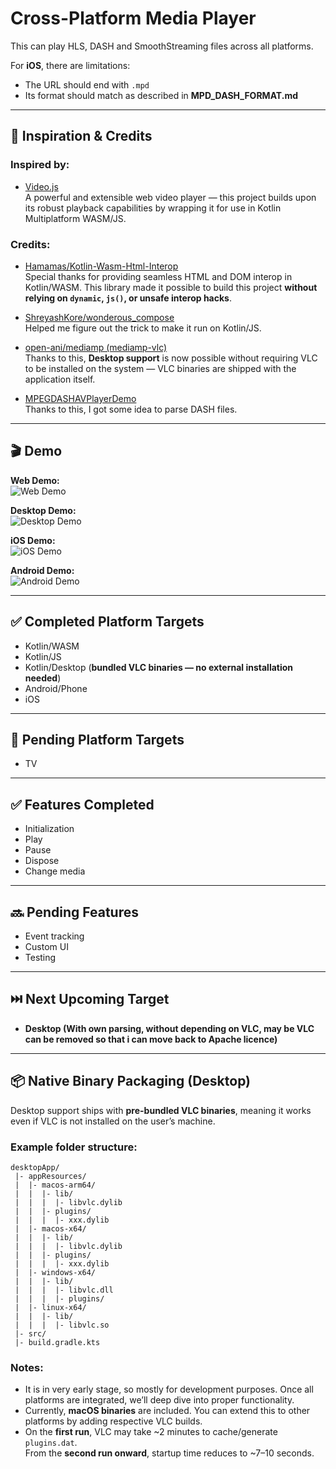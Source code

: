 # Cross-Platform Media Player

This can play HLS, DASH and SmoothStreaming files across all platforms.

For **iOS**, there are limitations:
- The URL should end with `.mpd`
- Its format should match as described in **MPD_DASH_FORMAT.md**

---

## 🙌 Inspiration & Credits

### Inspired by:
- [Video.js](https://github.com/videojs/video.js)  
  A powerful and extensible web video player — this project builds upon its robust playback capabilities by wrapping it for use in Kotlin Multiplatform WASM/JS.

### Credits:
- [Hamamas/Kotlin-Wasm-Html-Interop](https://github.com/Hamamas/Kotlin-Wasm-Html-Interop)  
  Special thanks for providing seamless HTML and DOM interop in Kotlin/WASM. This library made it possible to build this project **without relying on `dynamic`, `js()`, or unsafe interop hacks**.

- [ShreyashKore/wonderous_compose](https://github.com/ShreyashKore/wonderous_compose)  
  Helped me figure out the trick to make it run on Kotlin/JS.

- [open-ani/mediamp (mediamp-vlc)](https://github.com/open-ani/mediamp/tree/main/mediamp-vlc)  
  Thanks to this, **Desktop support** is now possible without requiring VLC to be installed on the system — VLC binaries are shipped with the application itself.

- [MPEGDASHAVPlayerDemo](https://github.com/h-anders-unext/MPEGDASHAVPlayerDemo)  
  Thanks to this, I got some idea to parse DASH files.

---

## 🎬 Demo

**Web Demo:**  
![Web Demo](others/demo/web.gif)

**Desktop Demo:**  
![Desktop Demo](others/demo/desktop.gif)

**iOS Demo:**  
![iOS Demo](others/demo/ios.gif)

**Android Demo:**  
![Android Demo](others/demo/android.gif)

---

## ✅ Completed Platform Targets
- Kotlin/WASM
- Kotlin/JS
- Kotlin/Desktop (**bundled VLC binaries — no external installation needed**)
- Android/Phone
- iOS

---

## 🚧 Pending Platform Targets
- TV

---

## ✅ Features Completed
- Initialization
- Play
- Pause
- Dispose
- Change media

---

## 🔜 Pending Features
- Event tracking
- Custom UI
- Testing

---

## ⏭️ Next Upcoming Target
- **Desktop (With own parsing, without depending on VLC, may be VLC can be removed so that i can move back to Apache licence)**

---

## 📦 Native Binary Packaging (Desktop)

Desktop support ships with **pre-bundled VLC binaries**, meaning it works even if VLC is not installed on the user’s machine.

### Example folder structure:
```
desktopApp/
 |- appResources/
 |  |- macos-arm64/
 |  |  |- lib/
 |  |  |  |- libvlc.dylib
 |  |  |- plugins/
 |  |  |  |- xxx.dylib
 |  |- macos-x64/
 |  |  |- lib/
 |  |  |  |- libvlc.dylib
 |  |  |- plugins/
 |  |  |  |- xxx.dylib
 |  |- windows-x64/
 |  |  |- lib/
 |  |  |  |- libvlc.dll
 |  |  |  |- plugins/
 |  |- linux-x64/
 |  |  |- lib/
 |  |  |  |- libvlc.so
 |- src/
 |- build.gradle.kts
```

### Notes:
- It is in very early stage, so mostly for development purposes. Once all platforms are integrated, we’ll deep dive into proper functionality.
- Currently, **macOS binaries** are included. You can extend this to other platforms by adding respective VLC builds.
- On the **first run**, VLC may take ~2 minutes to cache/generate `plugins.dat`.  
  From the **second run onward**, startup time reduces to ~7–10 seconds.
